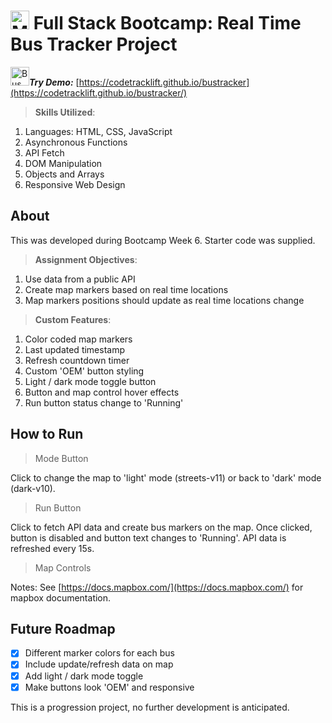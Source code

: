 # <img src='https://www.codebypete.com/pics/about/mitxPro_logoStacked.jpg' alt='MIT xPro logo' width='30'> Full Stack Bootcamp: Real Time Bus Tracker Project

<img src='./busLogo.ico' alt='Bus Logo' width='30'>***Try Demo:*** [https://codetracklift.github.io/bustracker](https://codetracklift.github.io/bustracker/)

>**Skills Utilized**:
<ol>
    <li>Languages: HTML, CSS, JavaScript</li>
    <li>Asynchronous Functions</li>
    <li>API Fetch</li>
    <li>DOM Manipulation</li>
    <li>Objects and Arrays</li>
    <li>Responsive Web Design</li>
</ol>

## About
This was developed during Bootcamp Week 6. Starter code was supplied. 

>**Assignment Objectives**:
<ol>
    <li>Use data from a public API</li>
    <li>Create map markers based on real time locations</li>
    <li>Map markers positions should update as real time locations change</li>
</ol>

>**Custom Features**:
<ol>
    <li>Color coded map markers</li>
    <li>Last updated timestamp</li>
    <li>Refresh countdown timer</li>
    <li>Custom 'OEM' button styling</li>
    <li>Light / dark mode toggle button</li>
    <li>Button and map control hover effects</li>
    <li>Run button status change to 'Running'</li>
</ol>

## How to Run
> Mode Button

Click to change the map to 'light' mode (streets-v11) or back to 'dark' mode (dark-v10).

> Run Button

Click to fetch API data and create bus markers on the map. Once clicked, button is disabled and button text changes to 'Running'.  API data is refreshed every 15s. 

> Map Controls

Notes:  See [https://docs.mapbox.com/](https://docs.mapbox.com/) for mapbox documentation.
## Future Roadmap
- [x] Different marker colors for each bus
- [x] Include update/refresh data on map
- [x] Add light / dark mode toggle
- [x] Make buttons look 'OEM' and responsive

This is a progression project, no further development is anticipated.